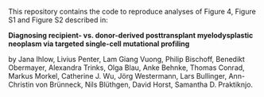This repository contains the code to reproduce analyses of Figure 4, Figure S1 and Figure S2 described in:

**Diagnosing recipient- vs. donor-derived posttransplant myelodysplastic neoplasm via targeted single-cell mutational profiling** 

by Jana Ihlow, Livius Penter, Lam Giang Vuong, Philip Bischoff, Benedikt Obermayer, Alexandra Trinks, Olga Blau, Anke Behnke, Thomas Conrad, Markus Morkel, Catherine J. Wu, Jörg Westermann, Lars Bullinger, Ann-Christin von Brünneck, Nils Blüthgen, David Horst, Samantha D. Praktiknjo.


